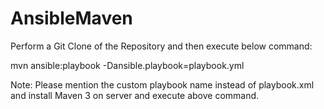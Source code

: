 # AnsibleMaven

Perform a Git Clone of the Repository and then execute below command:

mvn ansible:playbook -Dansible.playbook=playbook.yml 

Note: Please mention the custom playbook name instead of playbook.xml and install Maven 3 on server and execute above command.
